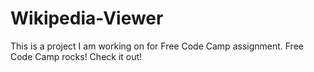 # Wikipedia-Viewer
This is a project I am working on for Free Code Camp assignment. Free Code Camp rocks! Check it out!
